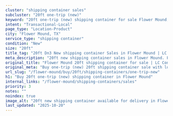 ```yaml
---
cluster: "shipping container sales"
subcluster: "20ft one-trip (new)"
keyword: "20ft one-trip (new) shipping container for sale Flower Mound, TX"
intent: "Transactional-Local"
page_type: "Location-Product"
city: "Flower Mound, TX"
service_type: "shipping container"
condition: "New"
size: "20ft"
title_tag: "20ft Dn3 New shipping container Sales in Flower Mound | LC Container"
meta_description: "20ft new shipping container sales in Flower Mound. Fast delivery, competitive pricing. Serving shipping containers area. Quote ID: ISL. Call (214) 524-4168 for your free quote today."
original_title: "Flower Mound 20ft shipping container for sale | LC Container"
original_meta: "Buy one-trip (new) 20ft shipping container sale with local delivery in Flower Mound, TX. LC Container — local Since 2003. Request a fast quote today."
url_slug: "/flower-mound/buy/20ft/shipping-containers/one-trip-new"
h1: "Buy 20ft one-trip (new) shipping container in Flower Mound"
internal_links: "/flower-mound/shipping-containers/sales"
priority: 3
notes: ""
noindex: true
image_alt: "20ft new shipping container available for delivery in Flower Mound"
last_updated: "2025-10-20"
---
```


<!-- TODO: Add unique city/inventory copy, images, and internal links here. -->
